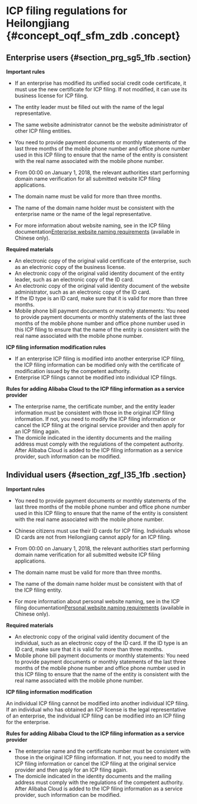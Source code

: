 # ICP filing regulations for Heilongjiang {#concept_oqf_sfm_zdb .concept}

## Enterprise users {#section_prg_sg5_1fb .section}

 **Important rules** 

-   If an enterprise has modified its unified social credit code certificate, it must use the new certificate for ICP filing. If not modified, it can use its business license for ICP filing.
-   The entity leader must be filled out with the name of the legal representative.
-   The same website administrator cannot be the website administrator of other ICP filing entities.
-   You need to provide payment documents or monthly statements of the last three months of the mobile phone number and office phone number used in this ICP filing to ensure that the name of the entity is consistent with the real name associated with the mobile phone number.
-   From 00:00 on January 1, 2018, the relevant authorities start performing domain name verification for all submitted website ICP filing applications.

-   The domain name must be valid for more than three months.
-   The name of the domain name holder must be consistent with the enterprise name or the name of the legal representative.
-   For more information about website naming, see in the ICP filing documentation[Enterprise website naming requirements](https://help.aliyun.com/knowledge_detail/36948.html#title-yw5-zl7-utv) \(available in Chinese only\).


 **Required materials** 

-   An electronic copy of the original valid certificate of the enterprise, such as an electronic copy of the business license.
-   An electronic copy of the original valid identity document of the entity leader, such as an electronic copy of the ID card.
-   An electronic copy of the original valid identity document of the website administrator, such as an electronic copy of the ID card.
-   If the ID type is an ID card, make sure that it is valid for more than three months.
-   Mobile phone bill payment documents or monthly statements: You need to provide payment documents or monthly statements of the last three months of the mobile phone number and office phone number used in this ICP filing to ensure that the name of the entity is consistent with the real name associated with the mobile phone number.

 **ICP filing information modification rules** 

-   If an enterprise ICP filing is modified into another enterprise ICP filing, the ICP filing information can be modified only with the certificate of modification issued by the competent authority.
-   Enterprise ICP filings cannot be modified into individual ICP filings.

 **Rules for adding Alibaba Cloud to the ICP filing information as a service provider** 

-   The enterprise name, the certificate number, and the entity leader information must be consistent with those in the original ICP filing information. If not, you need to modify the ICP filing information or cancel the ICP filing at the original service provider and then apply for an ICP filing again.
-   The domicile indicated in the identity documents and the mailing address must comply with the regulations of the competent authority. After Alibaba Cloud is added to the ICP filing information as a service provider, such information can be modified.

## Individual users {#section_zgf_l35_1fb .section}

 **Important rules** 

-   You need to provide payment documents or monthly statements of the last three months of the mobile phone number and office phone number used in this ICP filing to ensure that the name of the entity is consistent with the real name associated with the mobile phone number.
-   Chinese citizens must use their ID cards for ICP filing. Individuals whose ID cards are not from Heilongjiang cannot apply for an ICP filing.
-   From 00:00 on January 1, 2018, the relevant authorities start performing domain name verification for all submitted website ICP filing applications.

-   The domain name must be valid for more than three months.
-   The name of the domain name holder must be consistent with that of the ICP filing entity.
-   For more information about personal website naming, see in the ICP filing documentation[Personal website naming requirements](https://help.aliyun.com/knowledge_detail/36948.html#title-lhm-b1g-ehx) \(available in Chinese only\).


 **Required materials** 

-   An electronic copy of the original valid identity document of the individual, such as an electronic copy of the ID card. If the ID type is an ID card, make sure that it is valid for more than three months.
-   Mobile phone bill payment documents or monthly statements: You need to provide payment documents or monthly statements of the last three months of the mobile phone number and office phone number used in this ICP filing to ensure that the name of the entity is consistent with the real name associated with the mobile phone number.

 **ICP filing information modification** 

An individual ICP filing cannot be modified into another individual ICP filing. If an individual who has obtained an ICP license is the legal representative of an enterprise, the individual ICP filing can be modified into an ICP filing for the enterprise.

 **Rules for adding Alibaba Cloud to the ICP filing information as a service provider** 

-   The enterprise name and the certificate number must be consistent with those in the original ICP filing information. If not, you need to modify the ICP filing information or cancel the ICP filing at the original service provider and then apply for an ICP filing again.
-   The domicile indicated in the identity documents and the mailing address must comply with the regulations of the competent authority. After Alibaba Cloud is added to the ICP filing information as a service provider, such information can be modified.

